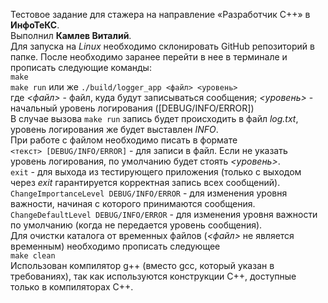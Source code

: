 Тестовое задание для стажера на направление «Разработчик C++» в **ИнфоТеКС**.<br/>
Выполнил **Камлев Виталий**.<br/>
Для запуска на *Linux* необходимо  склонировать GitHub репозиторий в папкe. После необходимо заранее перейти в нее в терминале и прописать следующие команды:<br/>
```make```<br/>
```make run``` или же ```./build/logger_app <файл> <уровень>```<br/>
где *<файл>* - файл, куда будут записываться сообщения; *<уровень>* - начальный уровень логирования ([DEBUG/INFO/ERROR])<br/>
В случае вызова ```make run``` запись будет происходить в файл *log.txt*, уровень логирования же будет выставлен *INFO*.<br/>
При работе с файлом необходимо писать в формате<br/>
```<текст> [DEBUG/INFO/ERROR]``` - для записи в файл. Если не указать уровень логирования, по умолчанию будет стоять *<уровень>*.<br/>
```exit``` - для выхода из тестирующего приложения (только с выходом через *exit* гарантируется корректная запись всех сообщений).<br/>
```ChangeImportanceLevel DEBUG/INFO/ERROR``` - для изменения уровня важности, начиная с которого принимаются сообщения.<br/>
```ChangeDefaultLevel DEBUG/INFO/ERROR``` - для изменения уровня важности по умолчанию (когда не передается уровень сообщения).<br/>
Для очистки каталога от временных файлов (*<файл>* не является временным) необходимо прописать следующее<br/>
```make clean```<br/>
Использован компилятор g++ (вместо gcc, который указан в требованиях), так как используются конструкции C++, доступные только в компиляторах C++.

